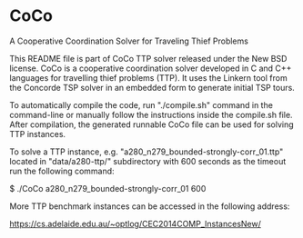 # CoCo
A Cooperative Coordination Solver for Traveling Thief Problems

This README file is part of CoCo TTP solver released under the New BSD license. 
CoCo is a cooperative coordination solver developed in C and C++ languages for 
travelling thief problems (TTP). It uses the Linkern tool from the Concorde TSP 
solver in an embedded form to generate initial TSP tours. 

To automatically compile the code, run "./compile.sh" command in the command-line
or manually follow the instructions inside the compile.sh file. After compilation, 
the generated runnable CoCo file can be used for solving TTP instances.

To solve a TTP instance, e.g. "a280_n279_bounded-strongly-corr_01.ttp" located in 
"data/a280-ttp/" subdirectory with 600 seconds as the timeout run the following 
command:

$ ./CoCo a280_n279_bounded-strongly-corr_01 600

More TTP benchmark instances can be accessed in the following address:

https://cs.adelaide.edu.au/~optlog/CEC2014COMP_InstancesNew/



